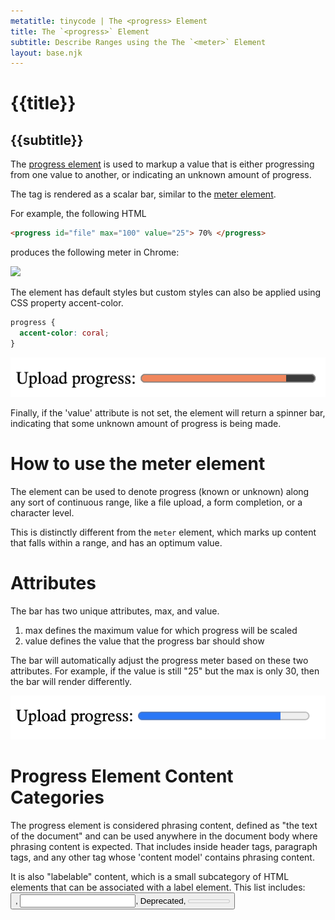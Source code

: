 ```yaml
---
metatitle: tinycode | The <progress> Element
title: The `<progress>` Element
subtitle: Describe Ranges using the The `<meter>` Element
layout: base.njk
---
```


# {{title}}
## {{subtitle}}

The [progress element](https://html.spec.whatwg.org/#the-meter-element) is used to markup a value that is either progressing from one value to another, or indicating an unknown amount of progress.

The tag is rendered as a scalar bar, similar to the [meter element](./html-meter). 

For example, the following HTML

```html
<progress id="file" max="100" value="25"> 70% </progress>
```
produces the following meter in Chrome:

![](/img/2022-09-30-15-02-46.png)

The element has default styles but custom styles can also be applied using CSS property accent-color.

```css
progress {
  accent-color: coral;
}
```
![](../img/2022-09-30-15-24-24.png)

Finally, if the 'value' attribute is not set, the element will return a spinner bar, indicating that some unknown amount of progress is being made. 

# How to use the meter element

The element can be used to denote progress (known or unknown) along any sort of continuous range, like a file upload, a form completion, or a character level.

This is distinctly different from the `meter` element, which marks up content that falls within a range, and has an optimum value. 

# Attributes

The bar has two unique attributes, max, and value.

1. max defines the maximum value for which progress will be scaled
2. value defines the value that the progress bar should show

The bar will automatically adjust the progress meter based on these two attributes. For example, if the value is still "25" but the max is only 30, then the bar will render differently.

![](../img/2022-09-30-15-12-17.png)

# Progress Element Content Categories

The progress element is considered phrasing content, defined as "the text of the document" and can be used anywhere in the document body where phrasing content is expected. That includes inside header tags, paragraph tags, and any other tag whose 'content model' contains phrasing content.

It is also "labelable" content, which is a small subcategory of HTML elements that can be associated with a label element. This list includes: <button>, <input>, <keygen> Deprecated, <meter>, <output>, <progress>, <select>, and <textarea>.


